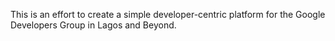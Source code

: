This is an effort to create a simple developer-centric platform for the Google Developers Group in Lagos and Beyond.